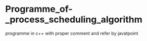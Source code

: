# Programme_of-_process_scheduling_algorithm
programme in c++ with proper comment and refer by javatpoint
